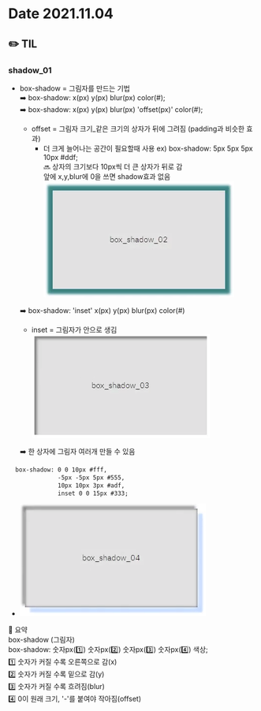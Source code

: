 # Date 2021.11.04
## ✏️ TIL
### shadow_01
  - box-shadow = 그림자를 만드는 기법 <br />
    ➡️ box-shadow: x(px) y(px) blur(px) color(#); <br />
    ➡️ box-shadow: x(px) y(px) blur(px) 'offset(px)' color(#); <br />
      - offset = 그림자 크기_같은 크기의 상자가 뒤에 그려짐 (padding과 비슷한 효과) <br />
        - 더 크게 늘어나는 공간이 필요할때 사용
      ex) box-shadow: 5px 5px 5px 10px #ddf; <br />
       🔜 상자의 크기보다 10px씩 더 큰 상자가 뒤로 감<br /> 앞에 x,y,blur에 0을 쓰면 shadow효과 없음
      <img src="./img/shadow_offset.png"> <br />

    ➡️ box-shadow: 'inset' x(px) y(px) blur(px) color(#) <br />
      - inset = 그림자가 안으로 생김
      <img src="./img/shadow_inset.png"> <br />
  
    ➡️ 한 상자에 그림자 여러개 만들 수 있음
```
  box-shadow: 0 0 10px #fff,
              -5px -5px 5px #555,
              10px 10px 3px #adf,
              inset 0 0 15px #333;
```
  - <img src="./img/shadow_ver.png">
📍 요약 <br />
box-shadow (그림자) <br />
box-shadow: 숫자px(1️⃣) 숫자px(2️⃣) 숫자px(3️⃣) 숫자px(4️⃣) 색상; <br />
1️⃣ 숫자가 커질 수록 오른쪽으로 감(x) <br />
2️⃣ 숫자가 커질 수록 밑으로 감(y) <br />
3️⃣ 숫자가 커질 수록 흐려짐(blur) <br />
4️⃣ 0이 원래 크기, '-'를 붙여야 작아짐(offset) <br />